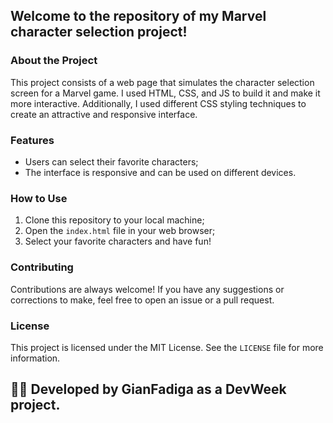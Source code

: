 ## Welcome to the repository of my Marvel character selection project!

### About the Project
This project consists of a web page that simulates the character selection screen for a Marvel game. I used HTML, CSS, and JS to build it and make it more interactive. Additionally, I used different CSS styling techniques to create an attractive and responsive interface.

### Features
- Users can select their favorite characters;
- The interface is responsive and can be used on different devices.

### How to Use
1. Clone this repository to your local machine;
2. Open the `index.html` file in your web browser;
3. Select your favorite characters and have fun!

### Contributing
Contributions are always welcome! If you have any suggestions or corrections to make, feel free to open an issue or a pull request.

### License
This project is licensed under the MIT License. See the `LICENSE` file for more information.

## 👨‍💻 Developed by GianFadiga as a DevWeek project.

